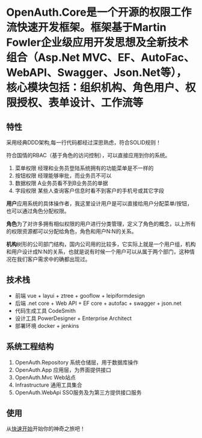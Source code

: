 # OpenAuth.Core是一个开源的权限工作流快速开发框架。框架基于Martin Fowler企业级应用开发思想及全新技术组合（Asp.Net MVC、EF、AutoFac、WebAPI、Swagger、Json.Net等），核心模块包括：组织机构、角色用户、权限授权、表单设计、工作流等

## 特性

采用经典DDD架构,每一行代码都经过深思熟虑，符合SOLID规则！

符合国情的RBAC（基于角色的访问控制），可以直接应用到你的系统。

1. 菜单权限  经理和业务员登陆系统拥有的功能菜单是不一样的
2. 按钮权限  经理能够审批，而业务员不可以
3. 数据权限  A业务员看不到B业务员的单据
4. 字段权限  某些人查询客户信息时看不到客户的手机号或其它字段

**用户**应用系统的具体操作者，我这里设计用户是可以直接给用户分配菜单/按钮，也可以通过角色分配权限。

**角色**为了对许多拥有相似权限的用户进行分类管理，定义了角色的概念，以上所有的权限资源都可以分配给角色，角色和用户N:N的关系。

**机构**树形的公司部门结构，国内公司用的比较多，它实际上就是一个用户组，机构和用户设计成N:N的关系，也就是说有时候一个用户可以从属于两个部门，这种情况在我们客户需求中的确都出现过。

## 技术栈

* 前端 vue + layui + ztree + gooflow + leipiformdesign
* 后端 .net core + Web API + EF core + autofac + swagger + json.net
* 代码生成工具 CodeSmith
* 设计工具 PowerDesigner + Enterprise Architect
* 部署环境 docker + jenkins

## 系统工程结构

1. OpenAuth.Repository 系统仓储层，用于数据库操作
1. OpenAuth.App 应用层，为界面提供接口
1. OpenAuth.Mvc Web站点
1. Infrastructure 通用工具集合
1. OpenAuth.WebApi SSO服务及为第三方提供接口服务

## 使用

从[快速开始](core_start.md)开始你的神奇之旅吧！
